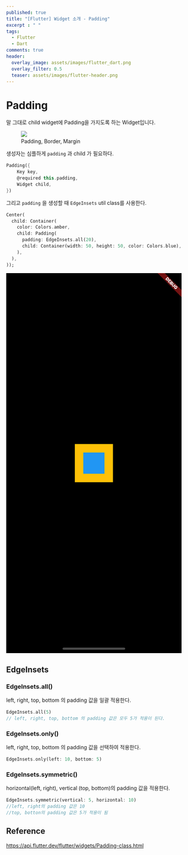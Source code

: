 ```yaml
---
published: true
title: "[Flutter] Widget 소개 - Padding"
excerpt : " "
tags: 
  - Flutter
  - Dart
comments: true
header:
  overlay_image: assets/images/flutter_dart.png
  overlay_filter: 0.5
  teaser: assets/images/flutter-header.png
---
```

# Padding 

말 그대로 child widget에 Padding을 가지도록 하는 Widget입니다.

<figure>
  <img src="http://www.avajava.com/tutorials/cascading-style-sheets/how-are-margins-borders-padding-and-content-related/how-are-margins-borders-padding-and-content-related-01.gif">
  <figcaption>Padding, Border, Margin</figcaption>
</figure>

생성자는 심플하게 `padding` 과 child 가 필요하다.

~~~dart
Padding({
    Key key,
    @required this.padding,
    Widget child,
})
~~~

그리고 `padding` 을 생성할 때 `EdgeInsets` util class를 사용한다.

~~~dart
Center(
  child: Container(
    color: Colors.amber,
    child: Padding(
      padding: EdgeInsets.all(20),
      child: Container(width: 50, height: 50, color: Colors.blue),
    ),
  ),
));
~~~
![](/assets/images/padding-1.png)

## EdgeInsets

### EdgeInsets.all()
left, right, top, bottom 의 padding 값을 일괄 적용한다.

~~~dart
EdgeInsets.all(5)
// left, right, top, bottom 의 padding 값은 모두 5가 적용이 된다.
~~~

### EdgeInsets.only()
left, right, top, bottom 의 padding 값을 선택하여 적용한다.

~~~dart
EdgeInsets.only(left: 10, bottom: 5)
~~~

### EdgeInsets.symmetric()
 horizontal(left, right), vertical (top, bottom)의 padding 값을 적용한다.

~~~dart
EdgeInsets.symmetric(vertical: 5, horizontal: 10)
//left, right의 padding 값은 10 
//top, botton의 padding 값은 5가 적용이 됨
~~~

## Reference
<https://api.flutter.dev/flutter/widgets/Padding-class.html>

